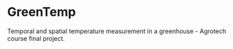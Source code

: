 # GreenTemp
Temporal and spatial temperature measurement in a greenhouse - Agrotech course final project.
